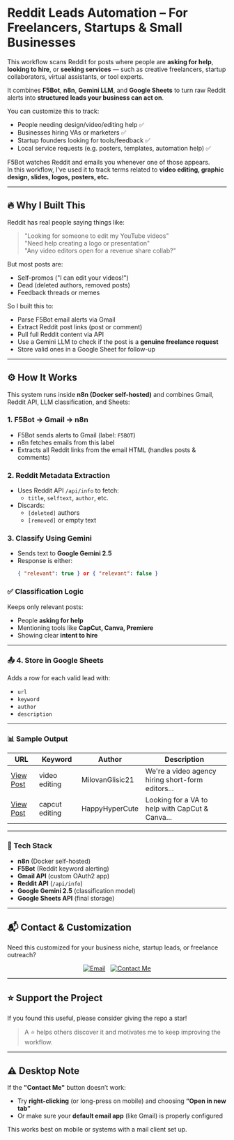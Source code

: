 # Reddit Leads Automation – For Freelancers, Startups & Small Businesses

This workflow scans Reddit for posts where people are **asking for help**, **looking to hire**, or **seeking services** — such as creative freelancers, startup collaborators, virtual assistants, or tool experts.

It combines **F5Bot**, **n8n**, **Gemini LLM**, and **Google Sheets** to turn raw Reddit alerts into **structured leads your business can act on**.

You can customize this to track:
- People needing design/video/editing help ✅
- Businesses hiring VAs or marketers ✅
- Startup founders looking for tools/feedback ✅
- Local service requests (e.g. posters, templates, automation help) ✅



F5Bot watches Reddit and emails you whenever one of those appears.  
In this workflow, I’ve used it to track terms related to **video editing, graphic design, slides, logos, posters, etc.**

---

## 🔥 Why I Built This

Reddit has real people saying things like:

> "Looking for someone to edit my YouTube videos"  
> "Need help creating a logo or presentation"  
> "Any video editors open for a revenue share collab?"

But most posts are:
- Self-promos ("I can edit your videos!")
- Dead (deleted authors, removed posts)
- Feedback threads or memes

So I built this to:
- Parse F5Bot email alerts via Gmail
- Extract Reddit post links (post or comment)
- Pull full Reddit content via API
- Use a Gemini LLM to check if the post is a **genuine freelance request**
- Store valid ones in a Google Sheet for follow-up

---

## ⚙️ How It Works

This system runs inside **n8n (Docker self-hosted)** and combines Gmail, Reddit API, LLM classification, and Sheets:

### 1. F5Bot → Gmail → n8n
- F5Bot sends alerts to Gmail (label: `F5BOT`)
- n8n fetches emails from this label
- Extracts all Reddit links from the email HTML (handles posts & comments)

### 2. Reddit Metadata Extraction
- Uses Reddit API `/api/info` to fetch:
  - `title`, `selftext`, `author`, etc.
- Discards:
  - `[deleted]` authors
  - `[removed]` or empty text

### 3. Classify Using Gemini
- Sends text to **Google Gemini 2.5**
- Response is either:
  ```json
  { "relevant": true } or { "relevant": false }
### ✅ Classification Logic

Keeps only relevant posts:

- People **asking for help**
- Mentioning tools like **CapCut, Canva, Premiere**
- Showing clear **intent to hire**

---

### 📤 4. Store in Google Sheets

Adds a row for each valid lead with:

- `url`
- `keyword`
- `author`
- `description`

---

### 📊 Sample Output

| URL              | Keyword        | Author           | Description                                       |
|------------------|----------------|------------------|---------------------------------------------------|
| [View Post](https://...) | video editing   | MilovanGlisic21   | We're a video agency hiring short-form editors... |
| [View Post](https://...) | capcut editing  | HappyHyperCute     | Looking for a VA to help with CapCut & Canva...   |

---

### 🧱 Tech Stack

- **n8n** (Docker self-hosted)
- **F5Bot** (Reddit keyword alerting)
- **Gmail API** (custom OAuth2 app)
- **Reddit API** (`/api/info`)
- **Google Gemini 2.5** (classification model)
- **Google Sheets API** (final storage)

---

## 📬 Contact & Customization

Need this customized for your business niche, startup leads, or freelance outreach?

<div align="center">

[![Email](https://img.shields.io/badge/email-purnikparisha@gmail.com-blue?style=for-the-badge&logo=gmail)](mailto:purnikparisha@gmail.com)
&nbsp;
[![Contact Me](https://img.shields.io/badge/CONTACT_ME-red?style=for-the-badge)](mailto:purnikparisha@gmail.com)

</div>

---

## ⭐ Support the Project

If you found this useful, please consider giving the repo a star!

> A ⭐ helps others discover it and motivates me to keep improving the workflow.

---

## ⚠️ Desktop Note

If the **"Contact Me"** button doesn’t work:

- Try **right-clicking** (or long-press on mobile) and choosing **“Open in new tab”**
- Or make sure your **default email app** (like Gmail) is properly configured

This works best on mobile or systems with a mail client set up.

